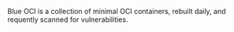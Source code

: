 Blue OCI is a collection of minimal OCI containers, rebuilt daily, and requently scanned for vulnerabilities.
